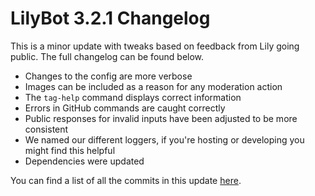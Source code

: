 # LilyBot 3.2.1 Changelog

This is a minor update with tweaks based on feedback from Lily going public.
The full changelog can be found below.

* Changes to the config are more verbose
* Images can be included as a reason for any moderation action
* The `tag-help` command displays correct information
* Errors in GitHub commands are caught correctly
* Public responses for invalid inputs have been adjusted to be more consistent
* We named our different loggers, if you're hosting or developing you might find this helpful
* Dependencies were updated

You can find a list of all the commits in this update
[here](https://github.com/IrisShaders/LilyBot/compare/v3.2.0...v3.2.1).
